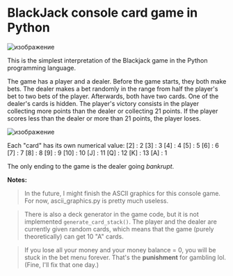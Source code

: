 # BlackJack console card game in Python
![изображение](https://github.com/user-attachments/assets/8acf3a9a-9d3d-444c-961a-00c3f0fa036e)

This is the simplest interpretation of the Blackjack game in the Python programming language. 

The game has a player and a dealer. Before the game starts, they both make bets. The dealer makes a bet randomly in the range from half the player's bet to two bets of the player. 
Afterwards, both have two cards. One of the dealer's cards is hidden. The player's victory consists in the player collecting more points than the dealer or collecting 21 points.
If the player scores less than the dealer or more than 21 points, the player loses.

![изображение](https://github.com/user-attachments/assets/0f87818d-04e2-4a26-a128-6f75567c5f7f)

Each "card" has its own numerical value:
[2] : 2 
[3] : 3 
[4] : 4 
[5] : 5 
[6] : 6 
[7] : 7 
[8] : 8
[9] : 9
[10] : 10 
[J] : 11 
[Q] : 12 
[K] : 13 
[A] : 1  

The only ending to the game is the dealer going *bankrupt*.

**Notes:**
> In the future, I might finish the ASCII graphics for this console game. For now, ascii_graphics.py is pretty much useless.

> There is also a deck generator in the game code, but it is not implemented ```generate_card_stack()```.  The player and the dealer are currently given random cards, which means that the game (purely theoretically) can get 10 "A" cards.

> If you lose all your money and your money balance = 0, you will be stuck in the bet menu forever. That's the **punishment** for gambling lol. (Fine, I'll fix that one day.) 
